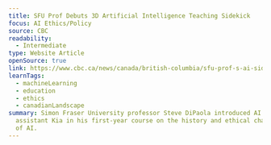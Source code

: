 ```yaml
---
title: SFU Prof Debuts 3D Artificial Intelligence Teaching Sidekick
focus: AI Ethics/Policy
source: CBC
readability:
  - Intermediate
type: Website Article
openSource: true
link: https://www.cbc.ca/news/canada/british-columbia/sfu-prof-s-ai-sidekick-1.7620141
learnTags:
  - machineLearning
  - education
  - ethics
  - canadianLandscape
summary: Simon Fraser University professor Steve DiPaola introduced AI course
  assistant Kia in his first-year course on the history and ethical challenges
  of AI.
---
```

